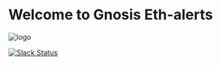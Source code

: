 # Welcome to Gnosis Eth-alerts

![logo](https://gnosis.pm/resources/default/img/gnosis_logo.svg)

[![Slack Status](https://slack.gnosis.pm/badge.svg)](http://slack.gnosis.pm)
